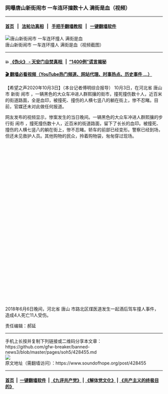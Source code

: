 ### 网曝唐山新街闹市  一车连环撞数十人  满街是血（视频）
------------------------

#### [首页](https://github.com/gfw-breaker/banned-news3/blob/master/README.md) &nbsp;&nbsp;|&nbsp;&nbsp; [法轮功真相](https://github.com/begood0513/basic/blob/master/README.md)  &nbsp;&nbsp;|&nbsp;&nbsp; [手把手翻墙教程](https://github.com/gfw-breaker/guides/wiki)  &nbsp;&nbsp;|&nbsp;&nbsp; [一键翻墙软件](https://github.com/gfw-breaker/nogfw/blob/master/README.md)  



<div><img alt="唐山新街闹市  一车连环撞人  满街是血" src="https://img.soundofhope.org/2020-10/wuhanfeiyan_2020-10-03_3-1601734347824.jpg"/>
<br/><figcaption class="caption">
 唐山新街闹市  一车连环撞人  满街是血（视频截图）
</figcaption></div><hr/>

#### 💥 [《伪火》 - 天安门自焚真相 ](http://158.247.195.190:10000/videos/blog/weihuo.html)&nbsp; |&nbsp; [“1400例”谎言揭秘  ](http://158.247.195.190:10000/videos/blog/jiexi1400.html)

#### [ 🎬  翻墙必看视频（YouTube热门频道、网站代理、时事热点、历史事件 ...）](https://github.com/gfw-breaker/links/blob/master/banned.md)

<div><div class="Content__Wrapper sc-1bvya0-0 grZQxZ">
 <p class="meta-top">
  <span class="meta">
   【希望之声2020年10月3日】（本台记者傅明综合报导）
  </span>
  10月3日，在河北省
  <ok href="/term/21680">
   唐山
  </ok>
  市
  <ok href="/term/389758">
   新街
  </ok>
  <ok href="/term/159275">
   闹市
  </ok>
  ，一辆黑色的大众车冲进人群熙攘的街市，撞死撞伤数十人，近百米的街道路面，全是血印，被撞死、撞伤的人横七竖八的躺在街上，惨不忍睹。目前，官媒还未对此做任何报道。
 </p>
 <p>
  网友发布的视频显示，惨案发生的当日晚间。一辆黑色的大众车冲进人群熙攘的步行街
  <ok href="/term/159275">
   闹市
  </ok>
  ，撞死撞伤数十人，近百米的街道路面，留下了长长的血印。被撞死、撞伤的人横七竖八的躺在街上，惨不忍睹。轿车的前部已经变形。警察已经到场，但还未见救护人员。其他购物的民众，拎着购物袋，匆匆穿过现场。
 </p>
 <div class="soh-embed">
  <div class="soh-embed-inner">
   <div class="iframely-embed" style="max-width: 550px;">
    <div class="iframely-responsive" style="padding-bottom: 100%;">
    </div>
   </div>
  </div>
 </div>
 <p>
  2018年6月6日晚间，河北省
  <ok href="/term/21680">
   唐山
  </ok>
  市路北区煤医道发生一起酒后驾车撞人事件，造成4人死亡11人受伤。
 </p>
 <p class="meta-btm">
  责任编辑：郝延
 </p>
</div>
</div>
<hr/>
手机上长按并复制下列链接或二维码分享本文章：<br/>
https://github.com/gfw-breaker/banned-news3/blob/master/pages/soh5/428455.md <br/>
<a href='https://github.com/gfw-breaker/banned-news3/blob/master/pages/soh5/428455.md'><img src='https://github.com/gfw-breaker/banned-news3/blob/master/pages/soh5/428455.md.png'/></a> <br/>
原文地址（需翻墙访问）：https://www.soundofhope.org/post/428455


------------------------
#### [首页](https://github.com/gfw-breaker/banned-news3/blob/master/README.md) &nbsp;|&nbsp; [一键翻墙软件](https://github.com/gfw-breaker/nogfw/blob/master/README.md) &nbsp;| [《九评共产党》](https://github.com/gfw-breaker/9ping.md/blob/master/README.md#九评之一评共产党是什么) | [《解体党文化》](https://github.com/gfw-breaker/jtdwh.md/blob/master/README.md) | [《共产主义的终极目的》](https://github.com/gfw-breaker/gczydzjmd.md/blob/master/README.md)


<img src='http://gfw-breaker.win/banned-news3/pages/soh5/428455.md' width='0px' height='0px'/>